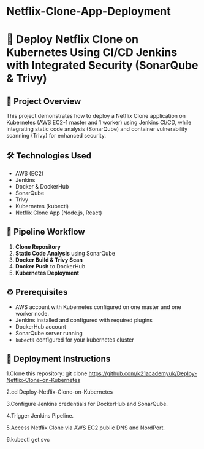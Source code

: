 # Netflix-Clone-App-Deployment
# 🚀 Deploy Netflix Clone on Kubernetes Using CI/CD Jenkins with Integrated Security (SonarQube & Trivy)

## 📖 Project Overview
This project demonstrates how to deploy a Netflix Clone application on Kubernetes (AWS EC2-1 master and 1 worker) using Jenkins CI/CD, while integrating static code analysis (SonarQube) and container vulnerability scanning (Trivy) for enhanced security.

## 🛠️ Technologies Used
- AWS (EC2)
- Jenkins
- Docker & DockerHub
- SonarQube
- Trivy
- Kubernetes (kubectl)
- Netflix Clone App (Node.js, React)

## 📌 Pipeline Workflow
1. **Clone Repository**
2. **Static Code Analysis** using SonarQube
3. **Docker Build & Trivy Scan**
4. **Docker Push** to DockerHub
5. **Kubernetes Deployment**

## ⚙️ Prerequisites
- AWS account with Kubernetes configured on one master and one worker node.
- Jenkins installed and configured with required plugins
- DockerHub account
- SonarQube server running
- `kubectl` configured for your kubernetes cluster

## 🚀 Deployment Instructions
1.Clone this repository:
git clone https://github.com/k21academyuk/Deploy-Netflix-Clone-on-Kubernetes

2.cd Deploy-Netflix-Clone-on-Kubernetes

3.Configure Jenkins credentials for DockerHub and SonarQube.

4.Trigger Jenkins Pipeline.

5.Access Netflix Clone via AWS EC2 public DNS and NordPort.

6.kubectl get svc
